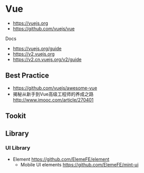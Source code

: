# Vue
- https://vuejs.org
- https://github.com/vuejs/vue

Docs
- https://vuejs.org/guide
- https://v2.vuejs.org
- https://v2.cn.vuejs.org/v2/guide


## Best Practice
- https://github.com/vuejs/awesome-vue
- 揭秘从新手到Vue高级工程师的养成之路 http://www.imooc.com/article/270401


## Tookit


## Library
### UI Library
- Element https://github.com/ElemeFE/element
  - Mobile UI elements https://github.com/ElemeFE/mint-ui
